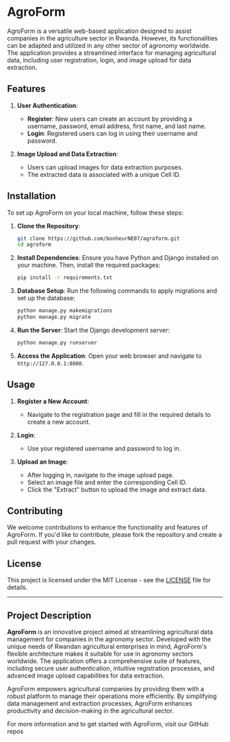 # AgroForm

AgroForm is a versatile web-based application designed to assist companies in the agriculture sector in Rwanda. However, its functionalities can be adapted and utilized in any other sector of agronomy worldwide. The application provides a streamlined interface for managing agricultural data, including user registration, login, and image upload for data extraction.

## Features

1. **User Authentication**:
   - **Register**: New users can create an account by providing a username, password, email address, first name, and last name.
   - **Login**: Registered users can log in using their username and password.

2. **Image Upload and Data Extraction**:
   - Users can upload images for data extraction purposes.
   - The extracted data is associated with a unique Cell ID.

## Installation

To set up AgroForm on your local machine, follow these steps:

1. **Clone the Repository**:
   ```sh
   git clone https://github.com/bonheurNE07/agroform.git
   cd agroform
   ```

2. **Install Dependencies**:
   Ensure you have Python and Django installed on your machine. Then, install the required packages:
   ```sh
   pip install -r requirements.txt
   ```

3. **Database Setup**:
   Run the following commands to apply migrations and set up the database:
   ```sh
   python manage.py makemigrations
   python manage.py migrate
   ```

4. **Run the Server**:
   Start the Django development server:
   ```sh
   python manage.py runserver
   ```

5. **Access the Application**:
   Open your web browser and navigate to `http://127.0.0.1:8000`.

## Usage

1. **Register a New Account**:
   - Navigate to the registration page and fill in the required details to create a new account.

2. **Login**:
   - Use your registered username and password to log in.

3. **Upload an Image**:
   - After logging in, navigate to the image upload page.
   - Select an image file and enter the corresponding Cell ID.
   - Click the "Extract" button to upload the image and extract data.

## Contributing

We welcome contributions to enhance the functionality and features of AgroForm. If you'd like to contribute, please fork the repository and create a pull request with your changes.

## License

This project is licensed under the MIT License - see the [LICENSE](LICENSE) file for details.

---

## Project Description

**AgroForm** is an innovative project aimed at streamlining agricultural data management for companies in the agronomy sector. Developed with the unique needs of Rwandan agricultural enterprises in mind, AgroForm's flexible architecture makes it suitable for use in agronomy sectors worldwide. The application offers a comprehensive suite of features, including secure user authentication, intuitive registration processes, and advanced image upload capabilities for data extraction.

AgroForm empowers agricultural companies by providing them with a robust platform to manage their operations more efficiently. By simplifying data management and extraction processes, AgroForm enhances productivity and decision-making in the agricultural sector.

For more information and to get started with AgroForm, visit our GitHub repos
